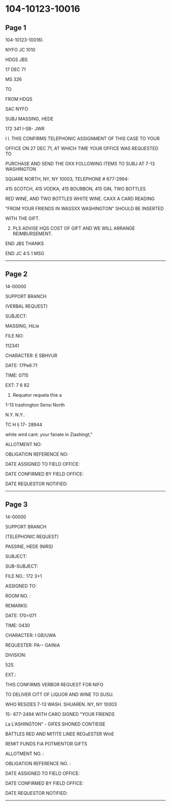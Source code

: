 # 104-10123-10016

## Page 1

104-10123-10016).

NYFO JC 1010

HDGS JBS

17 DEC 71

MS 326

TO

FROM HDQS

SAC NYFO

SUBJ MASSING, HEDE

172 341 I-SB- JWR

I l. THIS CONFIRMS TELEPHONIC ASSIGNMENT OF THIS CASE TO YOUR

OFFICE ON 27 DEC 71, AT WHICH TIME YOUR OFFICE WAS REQUESTED TO

PURCHASE AND SEND THE OXX FOLLOWING ITEMS TO SUBJ AT 7-13 WASHINGTON

SQUARE NORTH, NY, NY 10003, TELEPHONE # 677-2994:

415 SCOTCH, 415 VODKA, 415 BOURBON, 415 GIN, TWO BOTTLES

RED WINE, AND TWO BOTTLES WHITE WINE. CAXX A CARD READING

"FROM YOUR FRIENDS IN WASSXX WASHINGTON" SHOULD BE INSERTED

WITH THE GIFT.

2. PLS ADVISE HQS COST OF GIFT AND WE WILL ARRANGE REIMBURSEMENT.

END JBS THANKS

END JC 4:5 1 MSG

---

## Page 2

14-00000

SUPPORT BRANCH

(VERBAL REQUEST)

SUBJECT:

MASSING, HiLle

FILE NO:

112341

CHARACTER: E SBHVUR

DATE: 17Pe6:71

TIME: 0715

EXT: 7 6 82

1. Requator requela thie a

1-13 trashington Sensi North

N.Y. N.Y..

TC H lị 17- 28944

white wird cant: your fanate in Ziashingt,"

ALLOTMENT NO:

OBLIGATION REFERENCE NO:

DATE ASSIGNED TO FIELD OFFICE:

DATE CONFIRMED BY FIELD OFFICE:

DATE REQUESTOR NOTIFIED:

---

## Page 3

14-00000

SUPPORT BRANCH

(TELEPHONIC REQUEST)

PASSINE, HEDE (NIRS)

SUBJECT:

SUB-SUBJECT:

FILE NO.: 172 3+1

ASSIGNED TO:

ROOM NO. :

REMARKS:

DATE: 170=071

TIME: 0430

CHARACTER: I GB/UWA

REQUESTER: PA-- GAINiA

DIVISION:

52S

EXT.:

THIS CONFIRMS VERBOR REGUEST FOR NIFO

TO DELIVER CITT OF LIQUOR AND WINE TO SUSU.

WHO RESiDES 7-13 WASH. SHUAREN. NY, NY 10003

15- 677-2494 WITH CARO SIGNED "YOUR FRIENDS

La L'ASHINGTON" - GIFES SHONED CONTIEISE

BATTLES RED AND MITITE LiNEE REGuESTER WinE

REMIT FUNDS FiA POTMENTOR GIFTS

ALLOTMENT NO. :

OBLIGATION REFERENCE NO. :

DATE ASSIGNED TO FIELD OFFICE:

DATE CONFIRMED BY FIELD OFFICE:

DATE REQUESTOR NOTIFIED:

---

